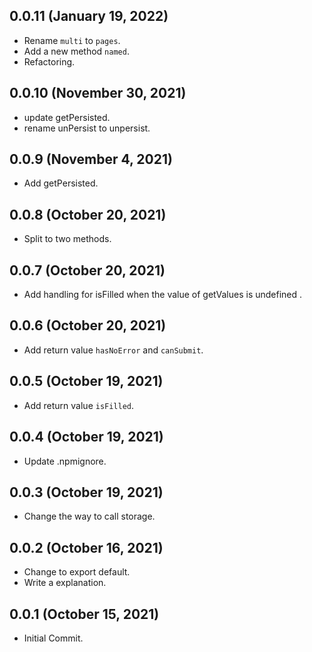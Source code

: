 ## 0.0.11 (January 19, 2022)

- Rename `multi` to `pages`.
- Add a new method `named`.
- Refactoring.

## 0.0.10 (November 30, 2021)

- update getPersisted.
- rename unPersist to unpersist.

## 0.0.9 (November 4, 2021)

- Add getPersisted.

## 0.0.8 (October 20, 2021)

- Split to two methods.

## 0.0.7 (October 20, 2021)

- Add handling for isFilled when the value of getValues is undefined .

## 0.0.6 (October 20, 2021)

- Add return value `hasNoError` and `canSubmit`.

## 0.0.5 (October 19, 2021)

- Add return value `isFilled`.

## 0.0.4 (October 19, 2021)

- Update .npmignore.

## 0.0.3 (October 19, 2021)

- Change the way to call storage.

## 0.0.2 (October 16, 2021)

- Change to export default.
- Write a explanation.

## 0.0.1 (October 15, 2021)

- Initial Commit.
